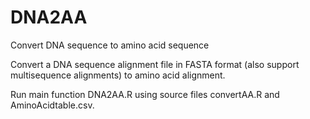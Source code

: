 # DNA2AA
Convert DNA sequence to amino acid sequence

Convert a DNA sequence alignment file in FASTA format (also support multisequence alignments) to amino acid alignment. 

Run main function DNA2AA.R using source files convertAA.R and AminoAcidtable.csv.
